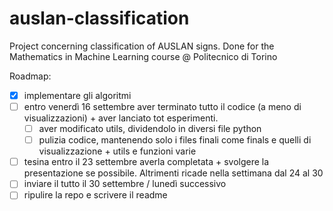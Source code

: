 # auslan-classification
Project concerning classification of AUSLAN signs.  Done for the Mathematics in Machine Learning course @ Politecnico di Torino

Roadmap:
- [X] implementare gli algoritmi
- [ ] entro venerdì 16 settembre aver terminato tutto il codice (a meno di visualizzazioni) + aver lanciato tot esperimenti.
    - [ ] aver modificato utils, dividendolo in diversi file python
    - [ ] pulizia codice, mantenendo solo i files finali come finals e quelli di visualizzazione + utils e funzioni varie 
- [ ] tesina entro il 23 settembre averla completata + svolgere la presentazione se possibile. Altrimenti ricade nella settimana dal 24 al 30
- [ ] inviare il tutto il 30 settembre / lunedì successivo
- [ ] ripulire la repo e scrivere il readme
